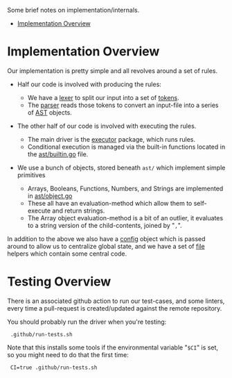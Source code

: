 
Some brief notes on implementation/internals.

* [Implementation Overview](#implementation-overview)




# Implementation Overview

Our implementation is pretty simple and all revolves around a set of rules.

* Half our code is involved with producing the rules:
  * We have a [lexer](lexer/) to split our input into a set of [tokens](token/).
  * The [parser](parser/) reads those tokens to convert an input-file into a series of [AST](ast/) objects.

* The other half of our code is involved with executing the rules.
  * The main driver is the [executor](executor/) package, which runs rules.
  * Conditional execution is managed via the built-in functions located in the [ast/builtin.go](ast/builtin.go) file.

* We use a bunch of objects, stored beneath `ast/` which implement simple primitives
  * Arrays, Booleans, Functions, Numbers, and Strings are implemented in [ast/object.go](ast/object.go)
  * These all have an evaluation-method which allow them to self-execute and return strings.
  * The Array object evaluation-method is a bit of an outlier, it evaluates to a string version of the child-contents, joined by "`,`".

In addition to the above we also have a [config](config/) object which is passed around to allow us to centralize global state, and we have a set of [file](file/) helpers which contain some central code.


# Testing Overview

There is an associated github action to run our test-cases, and some linters, every time a pull-request is created/updated against the remote repository.

You should probably run the driver when you're testing:

     .github/run-tests.sh

Note that this installs some tools if the environmental variable "`$CI`" is set, so you might need to do that the first time:

     CI=true .github/run-tests.sh
